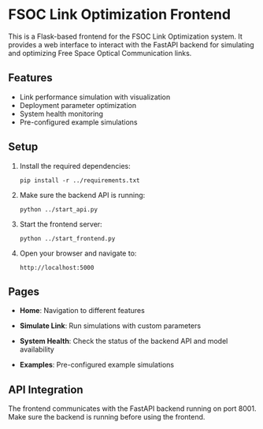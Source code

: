 # FSOC Link Optimization Frontend

This is a Flask-based frontend for the FSOC Link Optimization system. It provides a web interface to interact with the FastAPI backend for simulating and optimizing Free Space Optical Communication links.

## Features

- Link performance simulation with visualization
- Deployment parameter optimization
- System health monitoring
- Pre-configured example simulations

## Setup

1. Install the required dependencies:
   ```
   pip install -r ../requirements.txt
   ```

2. Make sure the backend API is running:
   ```
   python ../start_api.py
   ```

3. Start the frontend server:
   ```
   python ../start_frontend.py
   ```

4. Open your browser and navigate to:
   ```
   http://localhost:5000
   ```

## Pages

- **Home**: Navigation to different features
- **Simulate Link**: Run simulations with custom parameters

- **System Health**: Check the status of the backend API and model availability
- **Examples**: Pre-configured example simulations

## API Integration

The frontend communicates with the FastAPI backend running on port 8001. Make sure the backend is running before using the frontend.